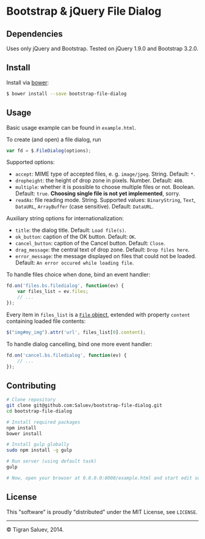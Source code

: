 # Bootstrap & jQuery File Dialog

## Dependencies

Uses only jQuery and Bootstrap. Tested on jQuery 1.9.0 and Bootstrap 3.2.0.

## Install

Install via [bower](http://bower.io/):
```bash
$ bower install --save bootstrap-file-dialog
```

## Usage

Basic usage example can be found in `example.html`.

To create (and open) a file dialog, run

```js
var fd = $.FileDialog(options);
```

Supported options:

* `accept`: MIME type of accepted files, e. g. `image/jpeg`. String. Default: `*`.
* `dropheight`: the height of drop zone in pixels. Number. Default: `400`.
* `multiple`: whether it is possible to choose multiple files or not. Boolean.
    Default: `true`. **Choosing single file is not yet implemented**, sorry.
* `readAs`: file reading mode. String. Supported values: `BinaryString`, `Text`,
    `DataURL`, `ArrayBuffer` (case sensitive). Default: `DataURL`.

Auxiliary string options for internationalization:

* `title`: the dialog title. Default: `Load file(s)`.
* `ok_button`: caption of the OK button. Default: `OK`.
* `cancel_button`: caption of the Cancel button. Default: `Close`.
* `drag_message`: the central text of drop zone. Default: `Drop files here`.
* `error_message`: the message displayed on files that could not be loaded.
    Default: `An error occured while loading file`.

To handle files choice when done, bind an event handler:

```js
fd.on('files.bs.filedialog', function(ev) {
    var files_list = ev.files;
    // ...
});
```

Every item in `files_list` is a
[`File` object](https://developer.mozilla.org/en-US/docs/Web/API/File),
extended with property `content` containing loaded file contents:

```js
$("img#my_img").attr('url', files_list[0].content);
```

To handle dialog cancelling, bind one more event handler:

```js
fd.on('cancel.bs.filedialog', function(ev) {
    // ...
});
```
## Contributing
```bash
# Clone repository
git clone git@github.com:Saluev/bootstrap-file-dialog.git
cd bootstrap-file-dialog

# Install required packages
npm install
bower install

# Install gulp globally
sudo npm install -g gulp

# Run server (using default task)
gulp

# Now, open your browser at 0.0.0.0:8000/example.html and start edit sources
```

## License

This "software" is proudly "distributed" under the MIT License, see `LICENSE`.

---------------------------------

© Tigran Saluev, 2014.

